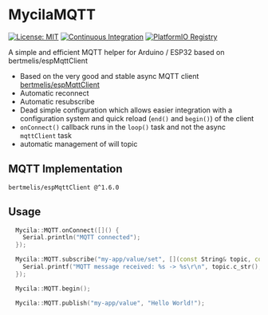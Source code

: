 # MycilaMQTT

[![License: MIT](https://img.shields.io/badge/License-MIT-yellow.svg)](https://opensource.org/licenses/MIT)
[![Continuous Integration](https://github.com/mathieucarbou/MycilaMQTT/actions/workflows/ci.yml/badge.svg)](https://github.com/mathieucarbou/MycilaMQTT/actions/workflows/ci.yml)
[![PlatformIO Registry](https://badges.registry.platformio.org/packages/mathieucarbou/library/MycilaMQTT.svg)](https://registry.platformio.org/libraries/mathieucarbou/MycilaMQTT)

A simple and efficient MQTT helper for Arduino / ESP32 based on bertmelis/espMqttClient

- Based on the very good and stable async MQTT client [bertmelis/espMqttClient](https://github.com/bertmelis/espMqttClient/)
- Automatic reconnect
- Automatic resubscribe
- Dead simple configuration which allows easier integration with a configuration system and quick reload (`end()` and `begin()`) of the client
- `onConnect()` callback runs in the `loop()` task and not the async `mqttClient` task
- automatic management of will topic

## MQTT Implementation

`bertmelis/espMqttClient @^1.6.0`

## Usage

```cpp
  Mycila::MQTT.onConnect([]() {
    Serial.println("MQTT connected");
  });

  Mycila::MQTT.subscribe("my-app/value/set", [](const String& topic, const String& payload) {
    Serial.printf("MQTT message received: %s -> %s\r\n", topic.c_str(), payload.c_str());
  });

  Mycila::MQTT.begin();
```

```c++
  Mycila::MQTT.publish("my-app/value", "Hello World!");
```
